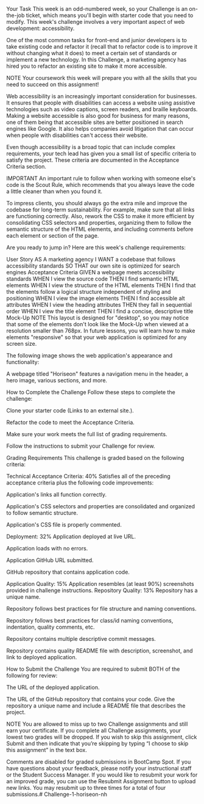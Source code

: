 Your Task
This week is an odd-numbered week, so your Challenge is an on-the-job ticket, which means you'll begin with starter code that you need to modify. This week's challenge involves a very important aspect of web development: accessibility.

One of the most common tasks for front-end and junior developers is to take existing code and refactor it (recall that to refactor code is to improve it without changing what it does) to meet a certain set of standards or implement a new technology. In this Challenge, a marketing agency has hired you to refactor an existing site to make it more accessible.

NOTE
Your coursework this week will prepare you with all the skills that you need to succeed on this assignment!

Web accessibility is an increasingly important consideration for businesses. It ensures that people with disabilities can access a website using assistive technologies such as video captions, screen readers, and braille keyboards. Making a website accessible is also good for business for many reasons, one of them being that accessible sites are better positioned in search engines like Google. It also helps companies avoid litigation that can occur when people with disabilities can't access their website.

Even though accessibility is a broad topic that can include complex requirements, your tech lead has given you a small list of specific criteria to satisfy the project. These criteria are documented in the Acceptance Criteria section.

IMPORTANT
An important rule to follow when working with someone else's code is the Scout Rule, which recommends that you always leave the code a little cleaner than when you found it.

To impress clients, you should always go the extra mile and improve the codebase for long-term sustainability. For example, make sure that all links are functioning correctly. Also, rework the CSS to make it more efficient by consolidating CSS selectors and properties, organizing them to follow the semantic structure of the HTML elements, and including comments before each element or section of the page.

Are you ready to jump in? Here are this week's challenge requirements:

User Story
AS A marketing agency
I WANT a codebase that follows accessibility standards
SO THAT our own site is optimized for search engines
Acceptance Criteria
GIVEN a webpage meets accessibility standards
WHEN I view the source code
THEN I find semantic HTML elements
WHEN I view the structure of the HTML elements
THEN I find that the elements follow a logical structure independent of styling and positioning
WHEN I view the image elements
THEN I find accessible alt attributes
WHEN I view the heading attributes
THEN they fall in sequential order
WHEN I view the title element
THEN I find a concise, descriptive title
Mock-Up
NOTE
This layout is designed for "desktop", so you may notice that some of the elements don't look like the Mock-Up when viewed at a resolution smaller than 768px. In future lessons, you will learn how to make elements "responsive" so that your web application is optimized for any screen size.

The following image shows the web application's appearance and functionality:

A webpage titled "Horiseon" features a navigation menu in the header, a hero image, various sections, and more.

How to Complete the Challenge
Follow these steps to complete the challenge:

Clone your starter code (Links to an external site.).

Refactor the code to meet the Acceptance Criteria.

Make sure your work meets the full list of grading requirements.

Follow the instructions to submit your Challenge for review.

Grading Requirements
This challenge is graded based on the following criteria:

Technical Acceptance Criteria: 40%
Satisfies all of the preceding acceptance criteria plus the following code improvements:

Application's links all function correctly.

Application's CSS selectors and properties are consolidated and organized to follow semantic structure.

Application's CSS file is properly commented.

Deployment: 32%
Application deployed at live URL.

Application loads with no errors.

Application GitHub URL submitted.

GitHub repository that contains application code.

Application Quality: 15%
Application resembles (at least 90%) screenshots provided in challenge instructions.
Repository Quality: 13%
Repository has a unique name.

Repository follows best practices for file structure and naming conventions.

Repository follows best practices for class/id naming conventions, indentation, quality comments, etc.

Repository contains multiple descriptive commit messages.

Repository contains quality README file with description, screenshot, and link to deployed application.

How to Submit the Challenge
You are required to submit BOTH of the following for review:

The URL of the deployed application.

The URL of the GitHub repository that contains your code. Give the repository a unique name and include a README file that describes the project.

NOTE
You are allowed to miss up to two Challenge assignments and still earn your certificate. If you complete all Challenge assignments, your lowest two grades will be dropped. If you wish to skip this assignment, click Submit and then indicate that you’re skipping by typing “I choose to skip this assignment” in the text box.

Comments are disabled for graded submissions in BootCamp Spot. If you have questions about your feedback, please notify your instructional staff or the Student Success Manager. If you would like to resubmit your work for an improved grade, you can use the Resubmit Assignment button to upload new links. You may resubmit up to three times for a total of four submissions.# Challenge-1-horiseon-nh